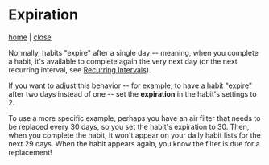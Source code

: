 # Expiration

[home](?manpage=home) | [close](?)

Normally, habits "expire" after a single day -- meaning, when you complete a habit, it's available to complete again the very next day (or the next recurring interval, see [Recurring Intervals](?manpage=recurrence)).

If you want to adjust this behavior -- for example, to have a habit "expire" after two days instead of one -- set the **expiration** in the habit's settings to 2.

To use a more specific example, perhaps you have an air filter that needs to be replaced every 30 days, so you set the habit's expiration to 30. Then, when you complete the habit, it won't appear on your daily habit lists for the next 29 days. When the habit appears again, you know the filter is due for a replacement!